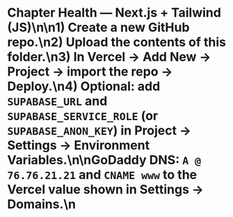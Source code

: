 # Chapter Health — Next.js + Tailwind (JS)\n\n1) Create a new GitHub repo.\n2) Upload the **contents** of this folder.\n3) In Vercel → Add New → Project → import the repo → Deploy.\n4) Optional: add `SUPABASE_URL` and `SUPABASE_SERVICE_ROLE` (or `SUPABASE_ANON_KEY`) in Project → Settings → Environment Variables.\n\nGoDaddy DNS: `A @ 76.76.21.21` and `CNAME www` to the Vercel value shown in Settings → Domains.\n